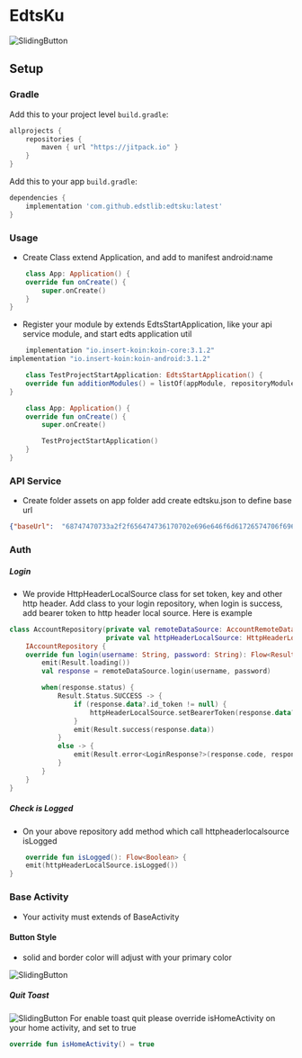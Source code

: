 # EdtsKu

![SlidingButton](https://i.ibb.co/GCcGMwH/edtslibs.png)
## Setup
### Gradle

Add this to your project level `build.gradle`:
```groovy
allprojects {
    repositories {
        maven { url "https://jitpack.io" }
    }
}
```
Add this to your app `build.gradle`:
```groovy
dependencies {
    implementation 'com.github.edstlib:edtsku:latest'
}
```

### Usage

- Create Class extend Application, and add to manifest android:name
```kotlin
    class App: Application() {
    override fun onCreate() {
        super.onCreate()
    }
}
```
- Register your module by extends EdtsStartApplication, like your api service module, and start edts application util
```groovy
    implementation "io.insert-koin:koin-core:3.1.2"
implementation "io.insert-koin:koin-android:3.1.2"
```

```kotlin
    class TestProjectStartApplication: EdtsStartApplication() {
    override fun additionModules() = listOf(appModule, repositoryModule, viewModelModule)
}
```

```kotlin
    class App: Application() {
    override fun onCreate() {
        super.onCreate()

        TestProjectStartApplication()
    }
}
```
### API Service
- Create folder assets on app folder add create edtsku.json to define base url
```json
{"baseUrl":  "68747470733a2f2f656474736170702e696e646f6d61726574706f696e6b752e636f6d2f", "trackerBaseUrl": "68747470733a2f2f617369612d736f75746865617374322d69646d2d636f72702d6465762e636c6f756466756e6374696f6e732e6e6574"}
```

### Auth

##### Login
- We provide HttpHeaderLocalSource class for set token, key and other http header. Add class to your login repository, when login is success, add bearer token to http header local source. Here is example

```kotlin
class AccountRepository(private val remoteDataSource: AccountRemoteDataSource,
                        private val httpHeaderLocalSource: HttpHeaderLocalSource):
    IAccountRepository {
    override fun login(username: String, password: String): Flow<Result<LoginResponse?>> = flow {
        emit(Result.loading())
        val response = remoteDataSource.login(username, password)

        when(response.status) {
            Result.Status.SUCCESS -> {
                if (response.data?.id_token != null) {
                    httpHeaderLocalSource.setBearerToken(response.data?.id_token!!)
                }
                emit(Result.success(response.data))
            }
            else -> {
                emit(Result.error<LoginResponse?>(response.code, response.message, null))
            }
        }
    }
}
```
##### Check is Logged
- On your above repository add method which call httpheaderlocalsource isLogged
```kotlin
    override fun isLogged(): Flow<Boolean> {
    emit(httpHeaderLocalSource.isLogged())
}
```

### Base Activity
- Your activity must extends of BaseActivity

#### Button Style
- solid and border color will adjust with your primary color

![SlidingButton](https://i.ibb.co/8761X04/Screen-Shot-2021-09-12-at-11-48-20.png)


##### Quit Toast

![SlidingButton](https://i.ibb.co/qmD126B/toast.png)
For enable toast quit please override isHomeActivity on your home activity, and set to true
```kotlin
override fun isHomeActivity() = true
```



